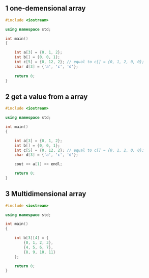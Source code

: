 ## 1 one-demensional array

```cpp
#include <iostream>

using namespace std;

int main()
{

    int a[3] = {0, 1, 2};
    int b[] = {0, 0, 1};
    int c[5] = {0, 12, 2}; // equal to c[] = {0, 1, 2, 0, 0};
    char d[3] = {'a', 'c', 'd'};
    
    return 0;
}
```



## 2 get a value from a array

```cpp
#include <iostream>

using namespace std;

int main()
{

    int a[3] = {0, 1, 2};
    int b[] = {0, 0, 1};
    int c[5] = {0, 12, 2}; // equal to c[] = {0, 1, 2, 0, 0};
    char d[3] = {'a', 'c', 'd'};

    cout << a[1] << endl;

    return 0;
}
```



## 3 Multidimensional array

```cpp
#include <iostream>

using namespace std;

int main()
{

    int b[3][4] = {
        {0, 1, 2, 3},
        {4, 5, 6, 7},
        {8, 9, 10, 11}
    };

    return 0;
}
```



